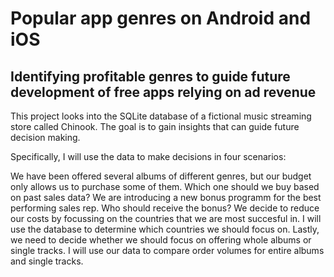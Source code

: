 # Popular app genres on Android and iOS
## Identifying profitable genres to guide future development of free apps relying on ad revenue

This project looks into the SQLite database of a fictional music streaming store called Chinook. The goal is to gain insights that can guide future decision making.

Specifically, I will use the data to make decisions in four scenarios:

We have been offered several albums of different genres, but our budget only allows us to purchase some of them. Which one should we buy based on past sales data?
We are introducing a new bonus programm for the best performing sales rep. Who should receive the bonus?
We decide to reduce our costs by focussing on the countries that we are most succesful in. I will use the database to determine which countries we should focus on.
Lastly, we need to decide whether we should focus on offering whole albums or single tracks. I will use our data to compare order volumes for entire albums and single tracks.
